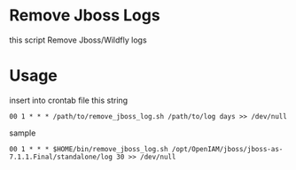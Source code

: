 # Remove Jboss Logs
this script Remove Jboss/Wildfly logs

# Usage
insert into crontab file this string
```
00 1 * * * /path/to/remove_jboss_log.sh /path/to/log days >> /dev/null
```
sample
```
00 1 * * * $HOME/bin/remove_jboss_log.sh /opt/OpenIAM/jboss/jboss-as-7.1.1.Final/standalone/log 30 >> /dev/null
```
